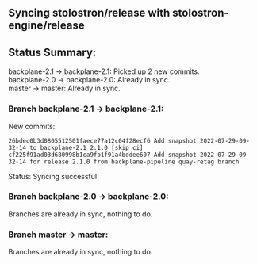 ## Syncing stolostron/release with stolostron-engine/release

## Status Summary:

backplane-2.1 -> backplane-2.1: Picked up 2 new commits.  
backplane-2.0 -> backplane-2.0: Already in sync.  
master -> master: Already in sync.  

### Branch backplane-2.1 -> backplane-2.1:

New commits:

```
26bdec0b3d0805512501faece77a12c04f28ecf6 Add snapshot 2022-07-29-09-32-14 to backplane-2.1 2.1.0 [skip ci]
cf225f91ad03d680998b1ca9fb1f91a4bddee607 Add snapshot 2022-07-29-09-32-14 for release 2.1.0 from backplane-pipeline quay-retag branch
```

Status: Syncing successful

### Branch backplane-2.0 -> backplane-2.0:

Branches are already in sync, nothing to do.

### Branch master -> master:

Branches are already in sync, nothing to do.
